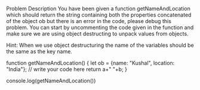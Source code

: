 Problem Description
You have been given a function getNameAndLocation which should return the string containing both the properties concatenated of the object ob but there is an error in the code, please debug this problem. You can start by uncommenting the code given in the function and make sure we are using object destructing to unpack values from objects.


Hint: When we use object destructuring the name of the variables should be the same as the key name.

function getNameAndLocation() {
   let ob = {name: "Kushal", location: "India"};
   // write your code here
   return  a+" "+b;
}

console.log(getNameAndLocation())
